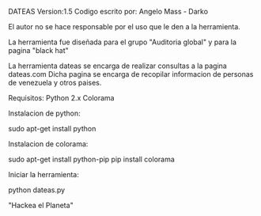 DATEAS
Version:1.5
Codigo escrito por: Angelo Mass - Darko

El autor no se hace responsable por el uso que le den a la herramienta.

La herramienta fue diseñada para el grupo "Auditoria global" y para la pagina "black hat"

La herramienta dateas se encarga de realizar consultas a la pagina dateas.com
Dicha pagina se encarga de recopilar informacion de personas de venezuela y otros paises.

Requisitos:
Python 2.x
Colorama

Instalacion de python:

sudo apt-get install python

Instalacion de colorama:

sudo apt-get install python-pip
pip install colorama

Iniciar la herramienta:

python dateas.py

"Hackea el Planeta"
